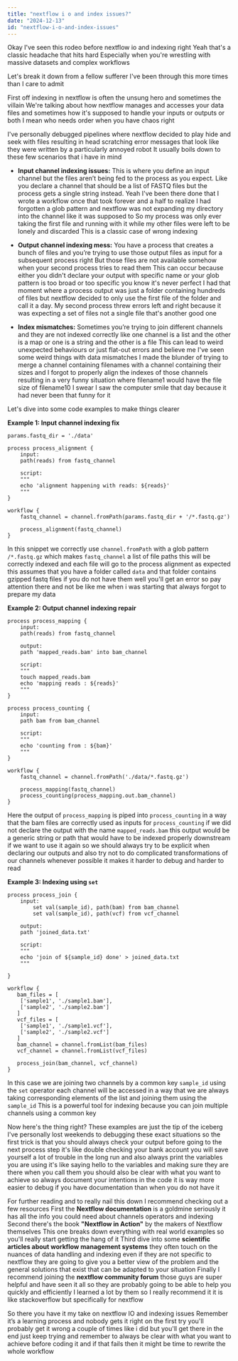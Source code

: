 ```yaml
---
title: "nextflow i o and index issues?"
date: "2024-12-13"
id: "nextflow-i-o-and-index-issues"
---
```


Okay I've seen this rodeo before nextflow io and indexing right Yeah that's a classic headache that hits hard Especially when you're wrestling with massive datasets and complex workflows

Let's break it down from a fellow sufferer I've been through this more times than I care to admit

First off indexing in nextflow is often the unsung hero and sometimes the villain We're talking about how nextflow manages and accesses your data files and sometimes how it's supposed to handle your inputs or outputs or both I mean who needs order when you have chaos right

I've personally debugged pipelines where nextflow decided to play hide and seek with files resulting in head scratching error messages that look like they were written by a particularly annoyed robot It usually boils down to these few scenarios that i have in mind

*   **Input channel indexing issues:** This is where you define an input channel but the files aren’t being fed to the process as you expect. Like you declare a channel that should be a list of FASTQ files but the process gets a single string instead. Yeah I've been there done that I wrote a workflow once that took forever and a half to realize I had forgotten a glob pattern and nextflow was not expanding my directory into the channel like it was supposed to So my process was only ever taking the first file and running with it while my other files were left to be lonely and discarded This is a classic case of wrong indexing

*   **Output channel indexing mess:** You have a process that creates a bunch of files and you’re trying to use those output files as input for a subsequent process right But those files are not available somehow when your second process tries to read them This can occur because either you didn't declare your output with specific name or your glob pattern is too broad or too specific you know it's never perfect I had that moment where a process output was just a folder containing hundreds of files but nextflow decided to only use the first file of the folder and call it a day. My second process threw errors left and right because it was expecting a set of files not a single file that's another good one

*   **Index mismatches:** Sometimes you’re trying to join different channels and they are not indexed correctly like one channel is a list and the other is a map or one is a string and the other is a file This can lead to weird unexpected behaviours or just flat-out errors and believe me I've seen some weird things with data mismatches I made the blunder of trying to merge a channel containing filenames with a channel containing their sizes and I forgot to properly align the indexes of those channels resulting in a very funny situation where filename1 would have the file size of filename10 I swear I saw the computer smile that day because it had never been that funny for it

Let's dive into some code examples to make things clearer

**Example 1: Input channel indexing fix**

```nextflow
params.fastq_dir = './data'

process process_alignment {
    input:
    path(reads) from fastq_channel

    script:
    """
    echo 'alignment happening with reads: ${reads}'
    """
}

workflow {
    fastq_channel = channel.fromPath(params.fastq_dir + '/*.fastq.gz')

    process_alignment(fastq_channel)
}
```

In this snippet we correctly use `channel.fromPath` with a glob pattern `/*.fastq.gz` which makes `fastq_channel` a list of file paths this will be correctly indexed and each file will go to the process alignment as expected this assumes that you have a folder called `data` and that folder contains gzipped fastq files if you do not have them well you'll get an error so pay attention there and not be like me when i was starting that always forgot to prepare my data

**Example 2: Output channel indexing repair**

```nextflow
process process_mapping {
    input:
    path(reads) from fastq_channel

    output:
    path 'mapped_reads.bam' into bam_channel

    script:
    """
    touch mapped_reads.bam
    echo 'mapping reads : ${reads}'
    """
}

process process_counting {
    input:
    path bam from bam_channel

    script:
    """
    echo 'counting from : ${bam}'
    """
}

workflow {
    fastq_channel = channel.fromPath('./data/*.fastq.gz')

    process_mapping(fastq_channel)
    process_counting(process_mapping.out.bam_channel)
}
```

Here the output of `process_mapping` is piped into `process_counting` in a way that the bam files are correctly used as inputs for `process_counting` if we did not declare the output with the name `mapped_reads.bam` this output would be a generic string or path that would have to be indexed properly downstream if we want to use it again so we should always try to be explicit when declaring our outputs and also try not to do complicated transformations of our channels whenever possible it makes it harder to debug and harder to read

**Example 3: Indexing using `set`**

```nextflow
process process_join {
    input:
        set val(sample_id), path(bam) from bam_channel
        set val(sample_id), path(vcf) from vcf_channel

    output:
    path 'joined_data.txt'

    script:
    """
    echo 'join of ${sample_id} done' > joined_data.txt
    """

}

workflow {
   bam_files = [
    ['sample1', './sample1.bam'],
    ['sample2', './sample2.bam']
   ]
   vcf_files = [
    ['sample1', './sample1.vcf'],
    ['sample2', './sample2.vcf']
   ]
   bam_channel = channel.fromList(bam_files)
   vcf_channel = channel.fromList(vcf_files)

   process_join(bam_channel, vcf_channel)
}

```

In this case we are joining two channels by a common key `sample_id` using the `set` operator each channel will be accessed in a way that we are always taking corresponding elements of the list and joining them using the `sample_id` This is a powerful tool for indexing because you can join multiple channels using a common key

Now here's the thing right?  These examples are just the tip of the iceberg I've personally lost weekends to debugging these exact situations so the first trick is that you should always check your output before going to the next process step it's like double checking your bank account you will save yourself a lot of trouble in the long run and also always print the variables you are using it's like saying hello to the variables and making sure they are there when you call them you should also be clear with what you want to achieve so always document your intentions in the code it is way more easier to debug if you have documentation than when you do not have it

For further reading and to really nail this down I recommend checking out a few resources First the **Nextflow documentation** is a goldmine seriously it has all the info you could need about channels operators and indexing Second there's the book **"Nextflow in Action"** by the makers of Nextflow themselves This one breaks down everything with real world examples so you'll really start getting the hang of it Third dive into some **scientific articles about workflow management systems** they often touch on the nuances of data handling and indexing even if they are not specific to nextflow they are going to give you a better view of the problem and the general solutions that exist that can be adapted to your situation Finally I recommend joining the **nextflow community forum** those guys are super helpful and have seen it all so they are probably going to be able to help you quickly and efficiently I learned a lot by them so I really recommend it it is like stackoverflow but specifically for nextflow

So there you have it my take on nextflow IO and indexing issues Remember it’s a learning process and nobody gets it right on the first try you'll probably get it wrong a couple of times like i did but you'll get there in the end just keep trying and remember to always be clear with what you want to achieve before coding it and if that fails then it might be time to rewrite the whole workflow
